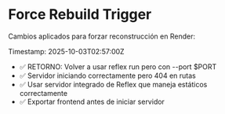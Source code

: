 # Force Rebuild Trigger

Cambios aplicados para forzar reconstrucción en Render:

Timestamp: 2025-10-03T02:57:00Z
- ✅ RETORNO: Volver a usar reflex run pero con --port $PORT
- ✅ Servidor iniciando correctamente pero 404 en rutas
- ✅ Usar servidor integrado de Reflex que maneja estáticos correctamente
- ✅ Exportar frontend antes de iniciar servidor
